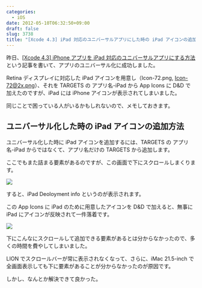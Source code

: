```yaml
---
categories:
  - iOS
date: 2012-05-10T06:32:50+09:00
draft: false
slug: 3738
title: "[Xcode 4.3] iPad 対応のユニバーサルアプリにした時の iPad アイコンの追加方法"
---
```


昨日、[[Xcode 4.3] iPhone アプリを iPad 対応のユニバーサルアプリにする方法](http://rakuishi.com/iossdk/3733/)という記事を書いて、アプリのユニバーサル化に成功しました。

Retina ディスプレイに対応した iPad アイコンを用意し（Icon-72.png, Icon-72@2x.png）、それを TARGETS の アプリ名-iPad から App Icons に D&D で加えたのですが、iPad には iPhone アイコンが表示されてしまいました。

同じことで困っている人がいるかもしれないので、メモしておきます。

## ユニバーサル化した時の iPad アイコンの追加方法

ユニバーサル化した時に iPad アイコンを追加するには、TARGETS の アプリ名-iPad からではなくて、アプリ名だけの TARGETS から追加します。

ここでもまた詰まる要素があるのですが、この画面で下にスクロールしまくります。

![](/images/2012/05/3738_1.png)

すると、iPad Deoloyment info というのが表示されます。

この App Icons に iPad のために用意したアイコンを D&D で加えると、無事に iPad にアイコンが反映されて一件落着です。

![](/images/2012/05/3738_2.png)

下にこんなにスクロールして追加できる要素があるとは分からなかったので、多くの時間を費やしてしまいました。

LION でスクロールバーが常に表示されなくなって、さらに、iMac 21.5-inch で全画面表示しても下に要素があることが分からなかったのが原因です。

しかし、なんとか解決できて良かった。
